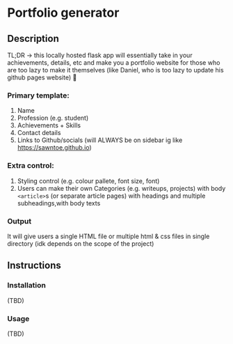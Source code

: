 # Portfolio generator

## Description
TL;DR -> this locally hosted flask app will essentially take in your achievements, details, etc and make you a portfolio website for those who are too lazy to make it themselves (like Daniel, who is too lazy to update his github pages website) 🙂

### Primary template:
1) Name
2) Profession (e.g. student)
3) Achievements + Skills
4) Contact details
5) Links to Github/socials (will ALWAYS be on sidebar ig like https://sawntoe.github.io)

### Extra control:
1) Styling control (e.g. colour pallete, font size, font)
2) Users can make their own Categories (e.g. writeups, projects) with body `<article>`s (or separate article pages) with headings and multiple subheadings,with body texts

### Output
It will give users a single HTML file or multiple html & css files in single directory (idk depends on the scope of the project)

## Instructions
### Installation
(TBD)

### Usage
(TBD)
